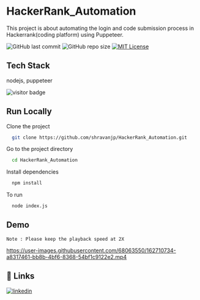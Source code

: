 
# HackerRank_Automation

This project is about automating the login and code submission process in Hackerrank(coding platform) using Puppeteer.

![GitHub last commit](https://img.shields.io/github/last-commit/shravanjp/HackerRank_Automation) ![GitHub repo size](https://img.shields.io/github/repo-size/shravanjp/HackerRank_Automation) [![MIT License](https://img.shields.io/badge/License-MIT-green.svg)](https://choosealicense.com/licenses/mit/)

## Tech Stack

nodejs, puppeteer

![visitor badge](https://visitor-badge.glitch.me/badge?page_id=HackerRank_Automation.visitor-badge)


## Run Locally

Clone the project

```bash
  git clone https://github.com/shravanjp/HackerRank_Automation.git
```

Go to the project directory

```bash
  cd HackerRank_Automation
```

Install dependencies

```bash
  npm install
```

To run

```bash
  node index.js
```


## Demo


`Note : Please keep the playback speed at 2X` 


https://user-images.githubusercontent.com/68063550/162710734-a8317461-bb8b-4bf6-8368-54bf1c9122e2.mp4



## 🔗 Links

[![linkedin](https://img.shields.io/badge/linkedin-0A66C2?style=for-the-badge&logo=linkedin&logoColor=white)](https://www.linkedin.com/in/shravan-j-poojary)


